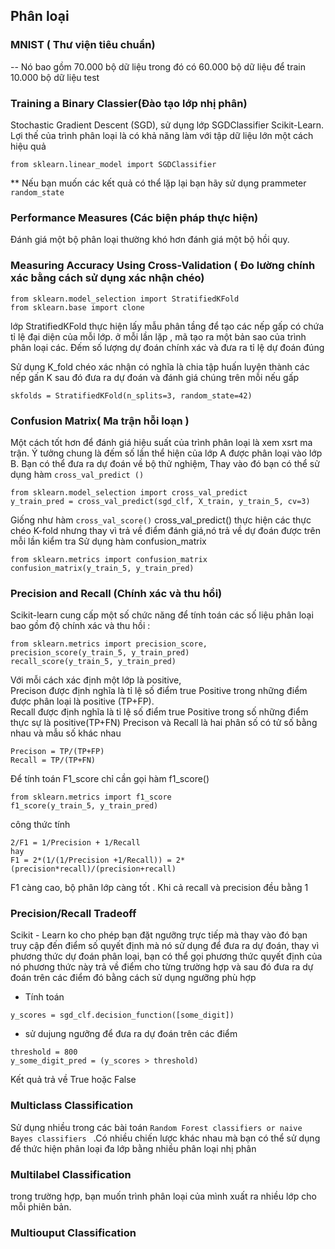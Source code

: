 ## Phân loại

### MNIST ( Thư viện tiêu chuẩn)
 -- Nó bao gồm 70.000 bộ dữ liệu trong đó có 60.000 bộ dữ liệu để train  10.000 bộ dữ liệu test
 ### Training a Binary Classier(Đào tạo lớp nhị phân)
Stochastic Gradient Descent (SGD), sử dụng lớp SGDClassifier Scikit-Learn.
Lợi thế của trình phân loại là có khả năng làm với tập dữ liệu lớn một cách hiệu quả 
```
from sklearn.linear_model import SGDClassifier
```
** Nếu bạn muốn các kết quả có thể lặp lại bạn hãy sử dụng prammeter `random_state`
### Performance Measures (Các biện pháp thực hiện)
Đánh giá một bộ phân loại thường khó hơn đánh giá một bộ hồi quy.

### Measuring Accuracy Using Cross-Validation ( Đo lường chính xác bằng cách sử dụng xác nhận chéo)
```
from sklearn.model_selection import StratifiedKFold
from sklearn.base import clone
```
lớp StratifiedKFold thực hiện lấy mẫu phân tầng để tạo các nếp gấp có chứa tỉ lệ đại diện của mỗi lớp. ở mỗi lần lặp , mã tạo ra một bản sao của trình phân loại các. Đếm số lượng dự đoán chính xác và đưa ra tỉ lệ dự đoán đúng

 Sử dụng K_fold chéo xác nhận có nghĩa là chia tập huấn luyện thành các nếp gấn K sau đó đưa ra dự đoán  và đánh giá chúng trên mỗi nếu gấp 
 ```
 skfolds = StratifiedKFold(n_splits=3, random_state=42)
 ```
 ### Confusion Matrix( Ma trận hỗi loạn )
 Một cách tốt hơn để đánh giá hiệu suất của trình phân loại là xem xsrt ma trận. Ý tưởng chung là đếm số lần thể hiện của lớp A được phân loại vào lớp B. Bạn có thể đưa ra dự đoán về bộ thử nghiệm, Thay vào đó bạn có thể sử dụng hàm `cross_val_predict ()`
 ```
from sklearn.model_selection import cross_val_predict
y_train_pred = cross_val_predict(sgd_clf, X_train, y_train_5, cv=3)
 ```
Giống như hàm  `cross_val_score()` cross_val_predict() thực hiện các thực chéo K-fold nhưng thay vì trả về điểm đánh giá,nó trả về dự đoán được trên mỗi lần kiểm tra
Sử dụng hàm confusion_matrix
```
from sklearn.metrics import confusion_matrix
confusion_matrix(y_train_5, y_train_pred)
```

### Precision and Recall (Chính xác và thu hồi)
Scikit-learn cung cấp một số chức năng để tính toán các số liệu phân loại bao gồm độ chính xác và thu hồi :
```
from sklearn.metrics import precision_score, 
precision_score(y_train_5, y_train_pred)
recall_score(y_train_5, y_train_pred) 
```
Với mỗi cách xác định một lớp là positive,   
Precison được định nghĩa là tỉ lệ số điểm true Positive trong những điểm được phân loại là positive (TP+FP).  
Recall được định nghĩa là tỉ lệ số điểm true Positive trong số những điểm thực sự là positive(TP+FN)
Precison và Recall là hai phân số có tử số bằng nhau và mẫu số khác nhau 
```
Precison = TP/(TP+FP)
Recall = TP/(TP+FN)
```
Để tính toán F1_score chỉ cần gọi hàm f1_score()
```
from sklearn.metrics import f1_score
f1_score(y_train_5, y_train_pred)
```
công thức tính   
```
2/F1 = 1/Precision + 1/Recall   
hay   
F1 = 2*(1/(1/Precision +1/Recall)) = 2*(precision*recall)/(precision+recall)
```
F1 càng cao, bộ phân lớp càng tốt . Khi cả recall và precision đều bằng 1 

### Precision/Recall Tradeoff

Scikit - Learn ko cho phép bạn đặt ngưỡng trực tiếp mà thay vào đó bạn truy cập đến điểm số quyết định mà nó sử dụng để đưa ra dự đoán, thay vì phương thức dự đoán phân loại, bạn có thể gọi phương thức quyết định của nó phương thức này trả về điểm cho từng trường hợp và sau đó đưa ra dự đoán trên các điểm đó bằng cách sử dụng ngưỡng phù hợp

- Tính toán 
```
y_scores = sgd_clf.decision_function([some_digit])
```
- sử dujung ngưỡng để đưa ra dự đoán trên các điểm
```
threshold = 800
y_some_digit_pred = (y_scores > threshold)
```
Kết quả trả về True hoặc False
### Multiclass Classification
Sử dụng nhiều trong các bài toán   `Random Forest classifiers or naive Bayes classifiers ` .Có nhiều chiến lược khác nhau mà bạn có thể sử dụng để thức hiện phân loại đa lớp bằng nhiều phân loại nhị phân
### Multilabel Classification
trong trường hợp, bạn muốn trình phân loại của mình xuất ra nhiều lớp cho mỗi phiên bản.

### Multiouput Classification
